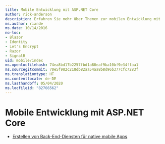 ```yaml
---
title: Mobile Entwicklung mit ASP.NET Core
author: rick-anderson
description: Erfahren Sie mehr über Themen zur mobilen Entwicklung mit ASP.NET Core.
ms.author: riande
ms.date: 10/14/2016
no-loc:
- Blazor
- Identity
- Let's Encrypt
- Razor
- SignalR
uid: mobile/index
ms.openlocfilehash: 74ea8bd17b2257fbd1a80eaf9ba10bf9e34ffaa1
ms.sourcegitcommit: 70e5f982c218db82aa54aa8b8d96b377cfc7283f
ms.translationtype: HT
ms.contentlocale: de-DE
ms.lasthandoff: 05/04/2020
ms.locfileid: "82766562"
---
```

# <a name="mobile-development-with-aspnet-core"></a>Mobile Entwicklung mit ASP.NET Core

* [Erstellen von Back-End-Diensten für native mobile Apps](native-mobile-backend.md)
